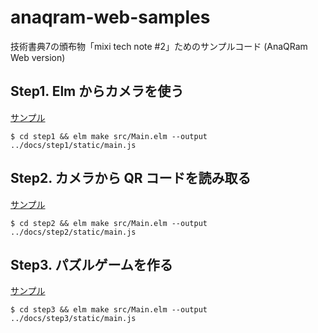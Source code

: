 # anaqram-web-samples

技術書典7の頒布物「mixi tech note #2」ためのサンプルコード (AnaQRam Web version)

## Step1. Elm からカメラを使う

[サンプル](https://matsubara0507.github.io/anaqram-web-samples/step1)

```
$ cd step1 && elm make src/Main.elm --output ../docs/step1/static/main.js
```

## Step2. カメラから QR コードを読み取る

[サンプル](https://matsubara0507.github.io/anaqram-web-samples/step2)

```
$ cd step2 && elm make src/Main.elm --output ../docs/step2/static/main.js
```

## Step3. パズルゲームを作る

[サンプル](https://matsubara0507.github.io/anaqram-web-samples/step3)

```
$ cd step3 && elm make src/Main.elm --output ../docs/step3/static/main.js
```
